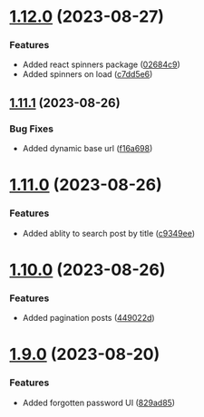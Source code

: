 # [1.12.0](https://github.com/hossainchisty/StoryLink-Client/compare/v1.11.1...v1.12.0) (2023-08-27)


### Features

* Added react spinners package ([02684c9](https://github.com/hossainchisty/StoryLink-Client/commit/02684c9f1410821fe848862004a5364a5a83e6a0))
* Added spinners on load ([c7dd5e6](https://github.com/hossainchisty/StoryLink-Client/commit/c7dd5e64240f525133af718877cfcf186d0e85eb))



## [1.11.1](https://github.com/hossainchisty/StoryLink-Client/compare/v1.11.0...v1.11.1) (2023-08-26)


### Bug Fixes

* Added dynamic base url ([f16a698](https://github.com/hossainchisty/StoryLink-Client/commit/f16a6980fafa90150a9939b6af562186c9c7ff41))



# [1.11.0](https://github.com/hossainchisty/StoryLink-Client/compare/v1.10.0...v1.11.0) (2023-08-26)


### Features

* Added ablity to search post by title ([c9349ee](https://github.com/hossainchisty/StoryLink-Client/commit/c9349eed570f53d1c2694afac1da182302af6f03))



# [1.10.0](https://github.com/hossainchisty/StoryLink-Client/compare/v1.9.0...v1.10.0) (2023-08-26)


### Features

* Added pagination posts ([449022d](https://github.com/hossainchisty/StoryLink-Client/commit/449022d31266ab51772e890594725609fd524d11))



# [1.9.0](https://github.com/hossainchisty/StoryLink-Client/compare/v0.8.0...v1.9.0) (2023-08-20)


### Features

* Added forgotten password UI ([829ad85](https://github.com/hossainchisty/StoryLink-Client/commit/829ad8589a09c920f29bd1c0c0d6d87ee539c1f5))



